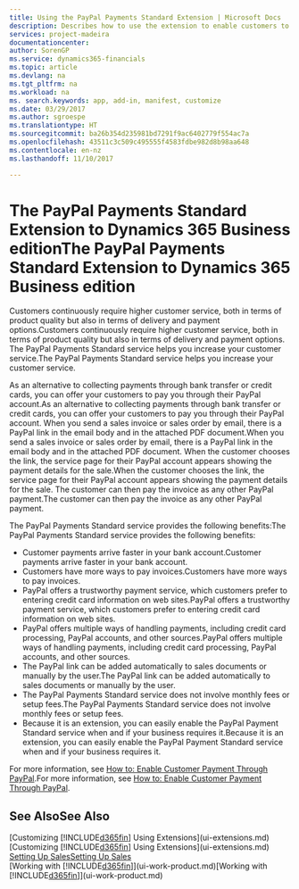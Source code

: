 ```yaml
---
title: Using the PayPal Payments Standard Extension | Microsoft Docs
description: Describes how to use the extension to enable customers to make payments with PayPal.
services: project-madeira
documentationcenter: 
author: SorenGP
ms.service: dynamics365-financials
ms.topic: article
ms.devlang: na
ms.tgt_pltfrm: na
ms.workload: na
ms. search.keywords: app, add-in, manifest, customize
ms.date: 03/29/2017
ms.author: sgroespe
ms.translationtype: HT
ms.sourcegitcommit: ba26b354d235981bd7291f9ac6402779f554ac7a
ms.openlocfilehash: 43511c3c509c495555f4583fdbe982d8b98aa648
ms.contentlocale: en-nz
ms.lasthandoff: 11/10/2017

---
```

# <a name="the-paypal-payments-standard-extension-to-dynamics-365-business-edition"></a><span data-ttu-id="8d5bd-103">The PayPal Payments Standard Extension to Dynamics 365 Business edition</span><span class="sxs-lookup"><span data-stu-id="8d5bd-103">The PayPal Payments Standard Extension to Dynamics 365 Business edition</span></span> 
<span data-ttu-id="8d5bd-104">Customers continuously require higher customer service, both in terms of product quality but also in terms of delivery and payment options.</span><span class="sxs-lookup"><span data-stu-id="8d5bd-104">Customers continuously require higher customer service, both in terms of product quality but also in terms of delivery and payment options.</span></span> <span data-ttu-id="8d5bd-105">The PayPal Payments Standard service helps you increase your customer service.</span><span class="sxs-lookup"><span data-stu-id="8d5bd-105">The PayPal Payments Standard service helps you increase your customer service.</span></span>

<span data-ttu-id="8d5bd-106">As an alternative to collecting payments through bank transfer or credit cards, you can offer your customers to pay you through their PayPal account.</span><span class="sxs-lookup"><span data-stu-id="8d5bd-106">As an alternative to collecting payments through bank transfer or credit cards, you can offer your customers to pay you through their PayPal account.</span></span> <span data-ttu-id="8d5bd-107">When you send a sales invoice or sales order by email, there is a PayPal link in the email body and in the attached PDF document.</span><span class="sxs-lookup"><span data-stu-id="8d5bd-107">When you send a sales invoice or sales order by email, there is a PayPal link in the email body and in the attached PDF document.</span></span> <span data-ttu-id="8d5bd-108">When the customer chooses the link, the service page for their PayPal account appears showing the payment details for the sale.</span><span class="sxs-lookup"><span data-stu-id="8d5bd-108">When the customer chooses the link, the service page for their PayPal account appears showing the payment details for the sale.</span></span> <span data-ttu-id="8d5bd-109">The customer can then pay the invoice as any other PayPal payment.</span><span class="sxs-lookup"><span data-stu-id="8d5bd-109">The customer can then pay the invoice as any other PayPal payment.</span></span>

<span data-ttu-id="8d5bd-110">The PayPal Payments Standard service provides the following benefits:</span><span class="sxs-lookup"><span data-stu-id="8d5bd-110">The PayPal Payments Standard service provides the following benefits:</span></span>

* <span data-ttu-id="8d5bd-111">Customer payments arrive faster in your bank account.</span><span class="sxs-lookup"><span data-stu-id="8d5bd-111">Customer payments arrive faster in your bank account.</span></span>
* <span data-ttu-id="8d5bd-112">Customers have more ways to pay invoices.</span><span class="sxs-lookup"><span data-stu-id="8d5bd-112">Customers have more ways to pay invoices.</span></span>
* <span data-ttu-id="8d5bd-113">PayPal offers a trustworthy payment service, which customers prefer to entering credit card information on web sites.</span><span class="sxs-lookup"><span data-stu-id="8d5bd-113">PayPal offers a trustworthy payment service, which customers prefer to entering credit card information on web sites.</span></span>
* <span data-ttu-id="8d5bd-114">PayPal offers multiple ways of handling payments, including credit card processing, PayPal accounts, and other sources.</span><span class="sxs-lookup"><span data-stu-id="8d5bd-114">PayPal offers multiple ways of handling payments, including credit card processing, PayPal accounts, and other sources.</span></span>
* <span data-ttu-id="8d5bd-115">The PayPal link can be added automatically to sales documents or manually by the user.</span><span class="sxs-lookup"><span data-stu-id="8d5bd-115">The PayPal link can be added automatically to sales documents or manually by the user.</span></span>
* <span data-ttu-id="8d5bd-116">The PayPal Payments Standard service does not involve monthly fees or setup fees.</span><span class="sxs-lookup"><span data-stu-id="8d5bd-116">The PayPal Payments Standard service does not involve monthly fees or setup fees.</span></span>
* <span data-ttu-id="8d5bd-117">Because it is an extension, you can easily enable the PayPal Payment Standard service when and if your business requires it.</span><span class="sxs-lookup"><span data-stu-id="8d5bd-117">Because it is an extension, you can easily enable the PayPal Payment Standard service when and if your business requires it.</span></span>  

<span data-ttu-id="8d5bd-118">For more information, see [How to: Enable Customer Payment Through PayPal](sales-how-enable-payment-service-extensions.md).</span><span class="sxs-lookup"><span data-stu-id="8d5bd-118">For more information, see [How to: Enable Customer Payment Through PayPal](sales-how-enable-payment-service-extensions.md).</span></span>

## <a name="see-also"></a><span data-ttu-id="8d5bd-119">See Also</span><span class="sxs-lookup"><span data-stu-id="8d5bd-119">See Also</span></span>
<span data-ttu-id="8d5bd-120">[Customizing [!INCLUDE[d365fin](includes/d365fin_md.md)] Using Extensions](ui-extensions.md)</span><span class="sxs-lookup"><span data-stu-id="8d5bd-120">[Customizing [!INCLUDE[d365fin](includes/d365fin_md.md)] Using Extensions](ui-extensions.md)</span></span>  
[<span data-ttu-id="8d5bd-121">Setting Up Sales</span><span class="sxs-lookup"><span data-stu-id="8d5bd-121">Setting Up Sales</span></span>](sales-setup-sales.md)  
<span data-ttu-id="8d5bd-122">[Working with [!INCLUDE[d365fin](includes/d365fin_md.md)]](ui-work-product.md)</span><span class="sxs-lookup"><span data-stu-id="8d5bd-122">[Working with [!INCLUDE[d365fin](includes/d365fin_md.md)]](ui-work-product.md)</span></span>

